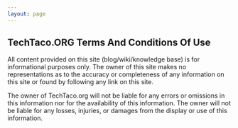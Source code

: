 ```yaml
---
layout: page
---
```


TechTaco.ORG Terms And Conditions Of Use
-----

All content provided on this site (blog/wiki/knowledge base) is for informational purposes only. The owner of this site makes no representations as to the accuracy or completeness of any information on this site or found by following any link on this site.

The owner of TechTaco.org will not be liable for any errors or omissions in this information nor for the availability of this information. The owner will not be liable for any losses, injuries, or damages from the display or use of this information.

